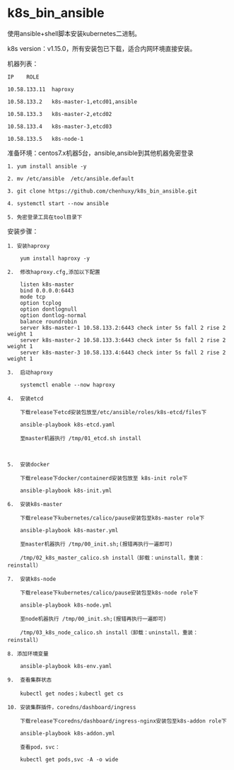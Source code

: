 # k8s_bin_ansible

使用ansible+shell脚本安装kubernetes二进制。

k8s version：v1.15.0，所有安装包已下载，适合内网环境直接安装。

机器列表：

    IP    ROLE
  
    10.58.133.11  haproxy
  
    10.58.133.2   k8s-master-1,etcd01,ansible
  
    10.58.133.3   k8s-master-2,etcd02
  
    10.58.133.4   k8s-master-3,etcd03
   
    10.58.133.5   k8s-node-1 
    
准备环境：centos7.x机器5台，ansible,ansible到其他机器免密登录

    1. yum install ansible -y
    
    2. mv /etc/ansible  /etc/ansible.default

    3. git clone https://github.com/chenhuxy/k8s_bin_ansible.git
    
    4. systemctl start --now ansible
    
    5. 免密登录工具在tool目录下
    

安装步骤：
    
    1. 安装haproxy
        
        yum install haproxy -y
        
    2.  修改haproxy.cfg,添加以下配置
        
        listen k8s-master
        bind 0.0.0.0:6443
        mode tcp
        option tcplog
        option dontlognull
        option dontlog-normal
        balance roundrobin
        server k8s-master-1 10.58.133.2:6443 check inter 5s fall 2 rise 2 weight 1
        server k8s-master-2 10.58.133.3:6443 check inter 5s fall 2 rise 2 weight 1
        server k8s-master-3 10.58.133.4:6443 check inter 5s fall 2 rise 2 weight 1
    
    3.  启动haproxy
        
        systemctl enable --now haproxy
        
    4.  安装etcd
    
        下载release下etcd安装包放至/etc/ansible/roles/k8s-etcd/files下
        
        ansible-playbook k8s-etcd.yaml
        
        至master机器执行 /tmp/01_etcd.sh install
        
        
        
    5.  安装docker

        下载release下docker/containerd安装包放至 k8s-init role下
        
        ansible-playbook k8s-init.yml
        
    6.  安装k8s-master
    
        下载release下kubernetes/calico/pause安装包至k8s-master role下
        
        ansible-playbook k8s-master.yml
        
        至master机器执行 /tmp/00_init.sh;(报错再执行一遍即可)
        
        /tmp/02_k8s_master_calico.sh install（卸载：uninstall，重装：reinstall）
        
    7.  安装k8s-node
    
        下载release下kubernetes/calico/pause安装包至k8s-node role下
        
        ansible-playbook k8s-node.yml
        
        至node机器执行 /tmp/00_init.sh;(报错再执行一遍即可)
        
        /tmp/03_k8s_node_calico.sh install（卸载：uninstall，重装：reinstall）
        
    8. 添加环境变量
    
        ansible-playbook k8s-env.yaml
        
    9.  查看集群状态

        kubectl get nodes；kubectl get cs
        
    10. 安装集群插件，coredns/dashboard/ingress

        下载release下coredns/dashboard/ingress-nginx安装包至k8s-addon role下
        
        ansible-playbook k8s-addon.yml
        
        查看pod，svc：
        
        kubectl get pods,svc -A -o wide

        
        
        
        
    


